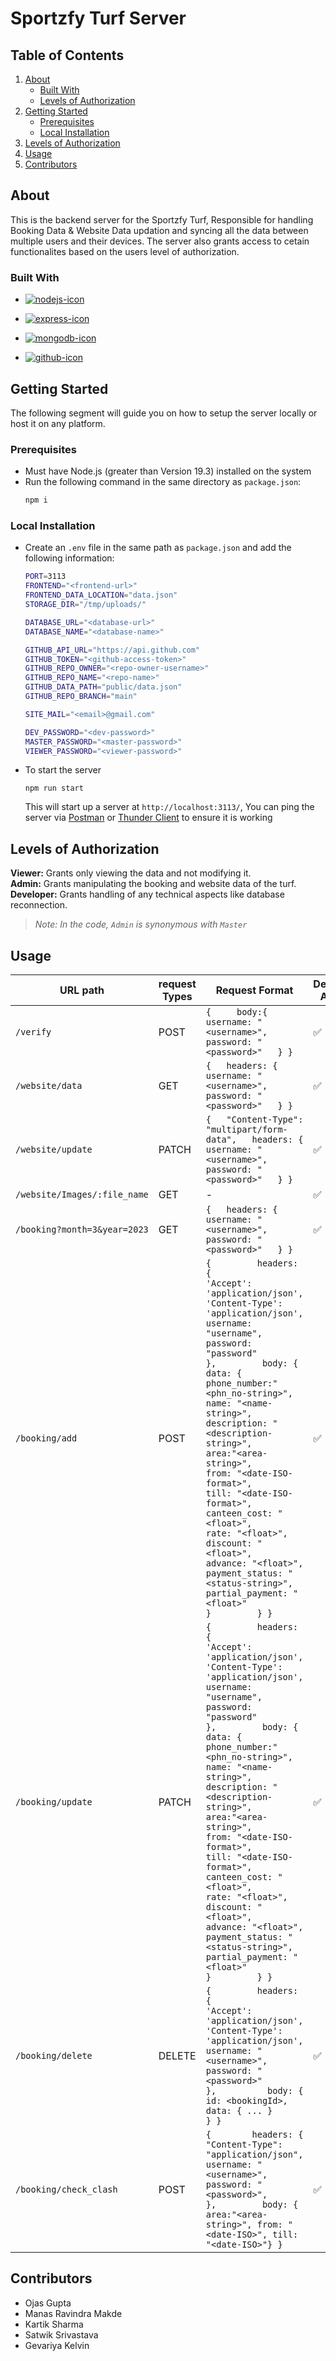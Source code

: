 # Sportzfy Turf Server

## Table of Contents

  <ol>
    <li>
      <a href="#about">About</a>
      <ul>
        <li><a href="#built-with">Built With</a></li>
        <li><a href="#levels-of-authorization ">Levels of Authorization </a></li>
      </ul>
    </li>
    <li>
      <a href="#getting-started">Getting Started</a>
      <ul>
        <li><a href="#prerequisites">Prerequisites</a></li>
        <li><a href="#local-installation">Local Installation</a></li>
      </ul>
    </li>
    <li>
      <a href="#levels-of-authorization">Levels of Authorization</a>
    </li>
    <li><a href="#usage">Usage</a></li>
    <li><a href="#Contributors">Contributors</a></li>
  </ol>

## About

This is the backend server for the Sportzfy Turf,
Responsible for handling Booking Data & Website Data updation and syncing all the data between multiple users and their devices. The server also grants access to cetain functionalites based on the users level of authorization.

### Built With

* [![nodejs-icon]][nodejs-url]

* [![express-icon]][express-url]

* [![mongodb-icon]][MongoDB-url]

* [![github-icon]][github-url]


## Getting Started

The following segment will guide you on how to setup the server locally or host it on any platform.

### Prerequisites

* Must have Node.js (greater than Version 19.3) installed on the system
* Run the following command in the same directory as `package.json`:
  ```sh
  npm i
  ```

### Local Installation

* Create an `.env` file in the same path as `package.json` and add the following information:

    ```sh
    PORT=3113
    FRONTEND="<frontend-url>"
    FRONTEND_DATA_LOCATION="data.json"
    STORAGE_DIR="/tmp/uploads/"

    DATABASE_URL="<database-url>"
    DATABASE_NAME="<database-name>"

    GITHUB_API_URL="https://api.github.com"
    GITHUB_TOKEN="<github-access-token>"
    GITHUB_REPO_OWNER="<repo-owner-username>"
    GITHUB_REPO_NAME="<repo-name>"
    GITHUB_DATA_PATH="public/data.json"
    GITHUB_REPO_BRANCH="main"

    SITE_MAIL="<email>@gmail.com"

    DEV_PASSWORD="<dev-password>"
    MASTER_PASSWORD="<master-password>"
    VIEWER_PASSWORD="<viewer-password>"
    ```
* To start the server
    ```
    npm run start
    ```
  This will start up a server at `http://localhost:3113/`, You can ping the server via [Postman](https://www.postman.com/) or [Thunder Client](https://www.thunderclient.com/) to ensure it is working


## Levels of Authorization 

**Viewer:** Grants only viewing the data and not modifying it.  
**Admin:** Grants manipulating the booking and website data of the turf.  
**Developer:** Grants handling of any technical aspects like database reconnection.

>  *Note: In the code, `Admin` is synonymous with `Master`*


## Usage  
| URL path                     | request Types | Request Format                                                                                                                                                                                                                                                                                                                                                                                                                                                                                                                                                                                                                                                                                                                                                                              | Developer Access | Admin Access | Viewer Access |
|------------------------------|---------------|---------------------------------------------------------------------------------------------------------------------------------------------------------------------------------------------------------------------------------------------------------------------------------------------------------------------------------------------------------------------------------------------------------------------------------------------------------------------------------------------------------------------------------------------------------------------------------------------------------------------------------------------------------------------------------------------------------------------------------------------------------------------------------------------|------------------|--------------|---------------|
| `/verify`                    | POST          | ``` {     body:{      username: "<username>",     password: "<password>"   } } ```                                                                                                                                                                                                                                                                                                                                                                                                                                                                                                                                                                                                                                                                                                          | ✅                | ✅            | ✅             |
| `/website/data`              | GET           | ``` {   headers: {     username: "<username>",     password: "<password>"   } } ```                                                                                                                                                                                                                                                                                                                                                                                                                                                                                                                                                                                                                                                                                                         | ✅                | ✅            | ✅             |
| `/website/update`            | PATCH         | ``` {   "Content-Type": "multipart/form-data",   headers: {     username: "<username>",     password: "<password>"   } } ```                                                                                                                                                                                                                                                                                                                                                                                                                                                                                                                                                                                                                                                                | ✅                | ✅            | ❌             |
| `/website/Images/:file_name` | GET           | -                                                                                                                                                                                                                                                                                                                                                                                                                                                                                                                                                                                                                                                                                                                                                                                           | ✅                | ✅            | ✅             |
| `/booking?month=3&year=2023` | GET           | ``` {   headers: {     username: "<username>",     password: "<password>"   } } ```                                                                                                                                                                                                                                                                                                                                                                                                                                                                                                                                                                                                                                                                                                         | ✅                | ✅            | ✅             |
| `/booking/add`               | POST          | ``` {         headers: {             'Accept': 'application/json',             'Content-Type': 'application/json',             username: "username",             password: "password"         },         body: {             data: {                 phone_number:"<phn_no-string>",                 name: "<name-string>",                 description: "<description-string>",                 area:"<area-string>",                 from: "<date-ISO-format>",                 till: "<date-ISO-format>",                 canteen_cost: "<float>",                 rate: "<float>",                 discount: "<float>",                 advance: "<float>",                 payment_status: "<status-string>",                 partial_payment: "<float>"             }         } } ``` | ✅                | ✅            | ❌             |
| `/booking/update`            | PATCH         | ``` {         headers: {             'Accept': 'application/json',             'Content-Type': 'application/json',             username: "username",             password: "password"         },         body: {             data: {                 phone_number:"<phn_no-string>",                 name: "<name-string>",                 description: "<description-string>",                 area:"<area-string>",                 from: "<date-ISO-format>",                 till: "<date-ISO-format>",                 canteen_cost: "<float>",                 rate: "<float>",                 discount: "<float>",                 advance: "<float>",                 payment_status: "<status-string>",                 partial_payment: "<float>"             }         } } ``` | ✅                | ✅            | ❌             |
| `/booking/delete`            | DELETE        | ``` {         headers: {             'Accept': 'application/json',             'Content-Type': 'application/json',             username: "<username>",             password: "<password>"         },          body: {             id: <bookingId>,             data: { ... }         } } ```                                                                                                                                                                                                                                                                                                                                                                                                                                                                                                | ✅                | ✅            | ❌             |
| `/booking/check_clash`       | POST          | ``` {        headers: {             "Content-Type": "application/json",             username: "<username>",             password: "<password>",         },         body: { area:"<area-string>", from: "<date-ISO>", till: "<date-ISO>"} } ```                                                                                                                                                                                                                                                                                                                                                                                                                                                                                                                                              | ✅                | ✅            | ❌             |

## Contributors
* Ojas Gupta
* Manas Ravindra Makde
* Kartik Sharma
* Satwik Srivastava
* Gevariya Kelvin



[mongodb-icon]:https://img.shields.io/badge/MongoDB-4EA94B?style=for-the-badge&logo=mongodb&logoColor=white
[mongodb-url]:https://github.com/mongodb/mongo

[nodejs-icon]:https://img.shields.io/badge/Node.js-43853D?style=for-the-badge&logo=node.js&logoColor=white
[nodejs-url]:https://github.com/nodejs/node

[github-icon]:https://img.shields.io/badge/GitHub-100000?style=for-the-badge&logo=github&logoColor=white
[github-url]:https://github.com/

[express-icon]:https://img.shields.io/badge/Express.js-404D59?style=for-the-badge
[express-url]:https://github.com/expressjs/express